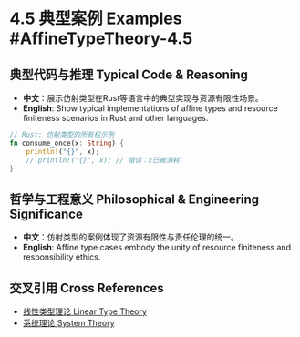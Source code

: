 # 4.5 典型案例 Examples #AffineTypeTheory-4.5

## 典型代码与推理 Typical Code & Reasoning

- **中文**：展示仿射类型在Rust等语言中的典型实现与资源有限性场景。
- **English**: Show typical implementations of affine types and resource finiteness scenarios in Rust and other languages.

```rust
// Rust: 仿射类型的所有权示例
fn consume_once(x: String) {
    println!("{}", x);
    // println!("{}", x); // 错误：x已被消耗
}
```

## 哲学与工程意义 Philosophical & Engineering Significance

- **中文**：仿射类型的案例体现了资源有限性与责任伦理的统一。
- **English**: Affine type cases embody the unity of resource finiteness and responsibility ethics.

## 交叉引用 Cross References

- [线性类型理论 Linear Type Theory](../LinearTypeTheory/README.md)
- [系统理论 System Theory](../SystemTheory/README.md)
